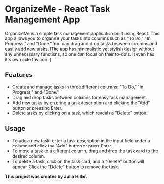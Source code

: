 # OrganizeMe - React Task Management App

OrganizeMe is a simple task management application built using React. This app allows you to organize your tasks into columns such as "To Do," "In Progress," and "Done." You can drag and drop tasks between columns and easily add new tasks. IThe app has minimalistic yet stylish design without any unnecessary functions, so one can focus on their to-do's. It even has it's own cute favicon :)

## Features

- Create and manage tasks in three different columns: "To Do," "In Progress," and "Done."
- Drag and drop tasks between columns for easy task management.
- Add new tasks by entering a task description and clicking the "Add" button or pressing Enter.
- Delete tasks by clicking on a task, which reveals a "Delete" button.

## Usage

- To add a new task, enter a task description in the input field under a column and click the "Add" button or press Enter.
- To move a task to a different column, drag and drop the task card to the desired column.
- To delete a task, click on the task card, and a "Delete" button will appear. Click the "Delete" button to remove the task.


**This project was created by Julia Hiller.**
